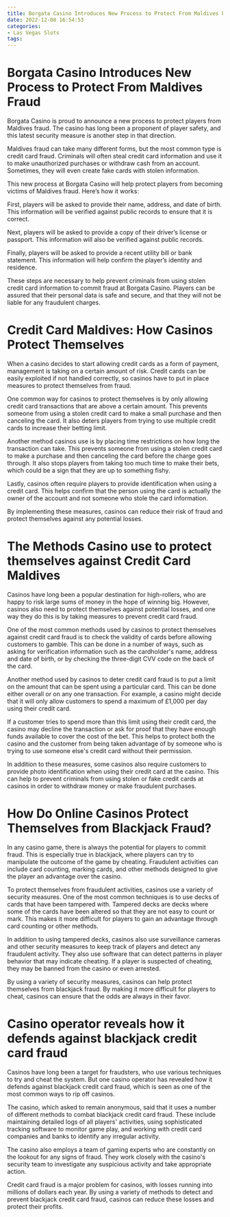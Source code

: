 ```yaml
---
title: Borgata Casino Introduces New Process to Protect From Maldives Fraud
date: 2022-12-08 16:54:53
categories:
- Las Vegas Slots
tags:
---
```



#  Borgata Casino Introduces New Process to Protect From Maldives Fraud

Borgata Casino is proud to announce a new process to protect players from Maldives fraud. The casino has long been a proponent of player safety, and this latest security measure is another step in that direction.

Maldives fraud can take many different forms, but the most common type is credit card fraud. Criminals will often steal credit card information and use it to make unauthorized purchases or withdraw cash from an account. Sometimes, they will even create fake cards with stolen information.

This new process at Borgata Casino will help protect players from becoming victims of Maldives fraud. Here’s how it works:

First, players will be asked to provide their name, address, and date of birth. This information will be verified against public records to ensure that it is correct.

Next, players will be asked to provide a copy of their driver’s license or passport. This information will also be verified against public records.

Finally, players will be asked to provide a recent utility bill or bank statement. This information will help confirm the player’s identity and residence.

These steps are necessary to help prevent criminals from using stolen credit card information to commit fraud at Borgata Casino. Players can be assured that their personal data is safe and secure, and that they will not be liable for any fraudulent charges.

#  Credit Card Maldives: How Casinos Protect Themselves

When a casino decides to start allowing credit cards as a form of payment, management is taking on a certain amount of risk. Credit cards can be easily exploited if not handled correctly, so casinos have to put in place measures to protect themselves from fraud. 

One common way for casinos to protect themselves is by only allowing credit card transactions that are above a certain amount. This prevents someone from using a stolen credit card to make a small purchase and then canceling the card. It also deters players from trying to use multiple credit cards to increase their betting limit. 

Another method casinos use is by placing time restrictions on how long the transaction can take. This prevents someone from using a stolen credit card to make a purchase and then canceling the card before the charge goes through. It also stops players from taking too much time to make their bets, which could be a sign that they are up to something fishy. 

Lastly, casinos often require players to provide identification when using a credit card. This helps confirm that the person using the card is actually the owner of the account and not someone who stole the card information. 

By implementing these measures, casinos can reduce their risk of fraud and protect themselves against any potential losses.

#  The Methods Casino use to protect themselves against Credit Card Maldives

Casinos have long been a popular destination for high-rollers, who are happy to risk large sums of money in the hope of winning big. However, casinos also need to protect themselves against potential losses, and one way they do this is by taking measures to prevent credit card fraud.

One of the most common methods used by casinos to protect themselves against credit card fraud is to check the validity of cards before allowing customers to gamble. This can be done in a number of ways, such as asking for verification information such as the cardholder's name, address and date of birth, or by checking the three-digit CVV code on the back of the card.

Another method used by casinos to deter credit card fraud is to put a limit on the amount that can be spent using a particular card. This can be done either overall or on any one transaction. For example, a casino might decide that it will only allow customers to spend a maximum of £1,000 per day using their credit card.

If a customer tries to spend more than this limit using their credit card, the casino may decline the transaction or ask for proof that they have enough funds available to cover the cost of the bet. This helps to protect both the casino and the customer from being taken advantage of by someone who is trying to use someone else's credit card without their permission.

In addition to these measures, some casinos also require customers to provide photo identification when using their credit card at the casino. This can help to prevent criminals from using stolen or fake credit cards at casinos in order to withdraw money or make fraudulent purchases.

#  How Do Online Casinos Protect Themselves from Blackjack Fraud?

In any casino game, there is always the potential for players to commit fraud. This is especially true in blackjack, where players can try to manipulate the outcome of the game by cheating. Fraudulent activities can include card counting, marking cards, and other methods designed to give the player an advantage over the casino.

To protect themselves from fraudulent activities, casinos use a variety of security measures. One of the most common techniques is to use decks of cards that have been tampered with. Tampered decks are decks where some of the cards have been altered so that they are not easy to count or mark. This makes it more difficult for players to gain an advantage through card counting or other methods.

In addition to using tampered decks, casinos also use surveillance cameras and other security measures to keep track of players and detect any fraudulent activity. They also use software that can detect patterns in player behavior that may indicate cheating. If a player is suspected of cheating, they may be banned from the casino or even arrested.

By using a variety of security measures, casinos can help protect themselves from blackjack fraud. By making it more difficult for players to cheat, casinos can ensure that the odds are always in their favor.

#  Casino operator reveals how it defends against blackjack credit card fraud

Casinos have long been a target for fraudsters, who use various techniques to try and cheat the system. But one casino operator has revealed how it defends against blackjack credit card fraud, which is seen as one of the most common ways to rip off casinos.

The casino, which asked to remain anonymous, said that it uses a number of different methods to combat blackjack credit card fraud. These include maintaining detailed logs of all players' activities, using sophisticated tracking software to monitor game play, and working with credit card companies and banks to identify any irregular activity.

The casino also employs a team of gaming experts who are constantly on the lookout for any signs of fraud. They work closely with the casino's security team to investigate any suspicious activity and take appropriate action.

Credit card fraud is a major problem for casinos, with losses running into millions of dollars each year. By using a variety of methods to detect and prevent blackjack credit card fraud, casinos can reduce these losses and protect their profits.